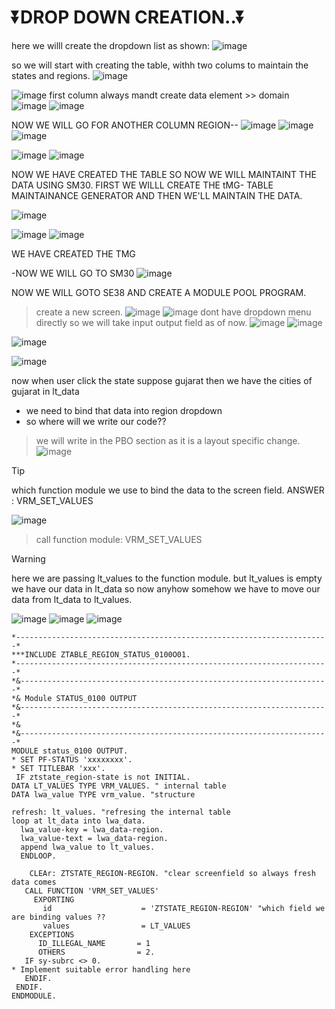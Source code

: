 # ⏬DROP DOWN CREATION..⏬


here we willl create the dropdown list as shown:
![image](https://github.com/bhuvabhavik/Module-Pool-Programming/assets/49744703/3e3484b0-766c-40c4-bb21-a2b71eac966a)


so we will start with creating the table, withh two colums to maintain the states and regions.
![image](https://github.com/bhuvabhavik/Module-Pool-Programming/assets/49744703/1ef2224c-02a2-40c6-a5ab-0609bfeea5a5)

![image](https://github.com/bhuvabhavik/Module-Pool-Programming/assets/49744703/0e9f76ed-01a5-4736-8f84-25f28b9daf52)
first column always mandt
create data element >> domain
![image](https://github.com/bhuvabhavik/Module-Pool-Programming/assets/49744703/527a080a-9da5-4dbe-a2ce-1e5e9c0c5e55)
![image](https://github.com/bhuvabhavik/Module-Pool-Programming/assets/49744703/255b024e-2fa4-472a-b86b-570177734176)


NOW WE WILL GO FOR ANOTHER COLUMN REGION--
![image](https://github.com/bhuvabhavik/Module-Pool-Programming/assets/49744703/8e888530-735d-45fd-9111-c718a7cfc839)
![image](https://github.com/bhuvabhavik/Module-Pool-Programming/assets/49744703/b14adba2-3958-42a6-a1b8-9c46ddbe3fd4)
![image](https://github.com/bhuvabhavik/Module-Pool-Programming/assets/49744703/1175efa6-25ea-44d4-8b00-a76885591d37)

  ![image](https://github.com/bhuvabhavik/Module-Pool-Programming/assets/49744703/52b284df-6ba2-4d3a-874f-f2ce336043ce)
![image](https://github.com/bhuvabhavik/Module-Pool-Programming/assets/49744703/84ef4a66-50a2-47e0-b9a9-bc7342b3534e)

NOW WE HAVE CREATED THE TABLE SO NOW WE WILL MAINTAINT THE DATA USING SM30.
FIRST WE WILLL CREATE THE tMG- TABLE MAINTAINANCE GENERATOR  AND THEN WE'LL MAINTAIN THE DATA.

![image](https://github.com/bhuvabhavik/Module-Pool-Programming/assets/49744703/3ee69a99-9ebd-4493-bab6-49242c516217)

![image](https://github.com/bhuvabhavik/Module-Pool-Programming/assets/49744703/fb6c1c8b-08ab-40ab-8e33-2be5e082c32e)
![image](https://github.com/bhuvabhavik/Module-Pool-Programming/assets/49744703/a0cc4b4b-f5ee-4a04-9a7c-dd73e6ab4091)


WE HAVE CREATED THE TMG

-NOW WE WILL GO TO SM30
![image](https://github.com/bhuvabhavik/Module-Pool-Programming/assets/49744703/f2bbcc8d-12aa-4dfd-8da2-fc5a7d413de0)


NOW WE WILL GOTO SE38 AND CREATE A MODULE POOL PROGRAM.

> create a new screen.
> ![image](https://github.com/bhuvabhavik/Module-Pool-Programming/assets/49744703/bf61442b-cc8a-4488-b7ab-8eff71c248b1)
![image](https://github.com/bhuvabhavik/Module-Pool-Programming/assets/49744703/218add36-7329-4691-9b26-34077d8e188f)
> dont have dropdown menu directly so we will take input output field as of now.
> ![image](https://github.com/bhuvabhavik/Module-Pool-Programming/assets/49744703/3a629e9b-56b4-4a49-b3cb-a353cad37fb7)
> ![image](https://github.com/bhuvabhavik/Module-Pool-Programming/assets/49744703/2741e601-dc62-4d16-96ac-b09bca40682e)

![image](https://github.com/bhuvabhavik/Module-Pool-Programming/assets/49744703/4cb11b46-31b1-4bfa-9cbe-c14a0788578e)

![image](https://github.com/bhuvabhavik/Module-Pool-Programming/assets/49744703/070c068e-f4a4-4c84-ba6f-d810ff1798d6)

now when user click the state suppose gujarat
then we have the cities of gujarat in lt_data
- we need to bind that data into region dropdown
- so where will we write our code??

> we will write in the PBO section as it is a layout specific change.
> ![image](https://github.com/bhuvabhavik/Module-Pool-Programming/assets/49744703/fb43ae18-0c29-48b0-878f-52767fa31fbc)

>[!TIP]
>which function module we use to bind the data to the screen field.
>ANSWER : VRM_SET_VALUES

![image](https://github.com/bhuvabhavik/Module-Pool-Programming/assets/49744703/7365516f-8373-4335-bdbc-40b0cc5ea1b4)

> call function module: VRM_SET_VALUES

>[!WARNING]
> here we are passing lt_values to the function module.
>but lt_values is empty
>we have our data in lt_data
>so now anyhow somehow we have to move our data from lt_data to lt_values.
>
>![image](https://github.com/bhuvabhavik/Module-Pool-Programming/assets/49744703/86fed7a7-5b1d-4ac8-a94f-8be3277c3ef1)
>![image](https://github.com/bhuvabhavik/Module-Pool-Programming/assets/49744703/fc033e0e-de37-46e0-b98f-96d61968983a)
![image](https://github.com/bhuvabhavik/Module-Pool-Programming/assets/49744703/9a7d5b4a-f610-416c-bcbb-ba9963a016cb)

```abap
*----------------------------------------------------------------------*
***INCLUDE ZTABLE_REGION_STATUS_0100O01.
*----------------------------------------------------------------------*
*&---------------------------------------------------------------------*
*& Module STATUS_0100 OUTPUT
*&---------------------------------------------------------------------*
*&
*&---------------------------------------------------------------------*
MODULE status_0100 OUTPUT.
* SET PF-STATUS 'xxxxxxxx'.
* SET TITLEBAR 'xxx'.
 IF ztstate_region-state is not INITIAL.
DATA LT_VALUES TYPE VRM_VALUES. " internal table
DATA lwa_value TYPE vrm_value. "structure

refresh: lt_values. "refresing the internal table
loop at lt_data into lwa_data.
  lwa_value-key = lwa_data-region.
  lwa_value-text = lwa_data-region.
  append lwa_value to lt_values.
  ENDLOOP.

    CLEAr: ZTSTATE_REGION-REGION. "clear screenfield so always fresh data comes
   CALL FUNCTION 'VRM_SET_VALUES'
     EXPORTING
       id                    = 'ZTSTATE_REGION-REGION' "which field we are binding values ??
       values                = LT_VALUES
    EXCEPTIONS
      ID_ILLEGAL_NAME       = 1
      OTHERS                = 2.
   IF sy-subrc <> 0.
* Implement suitable error handling here
   ENDIF.
 ENDIF.
ENDMODULE.
```








